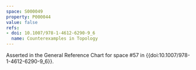 ```yaml
---
space: S000049
property: P000044
value: false
refs:
- doi: 10.1007/978-1-4612-6290-9_6
  name: Counterexamples in Topology
---
```


Asserted in the General Reference Chart for space #57 in
{{doi:10.1007/978-1-4612-6290-9_6}}.
